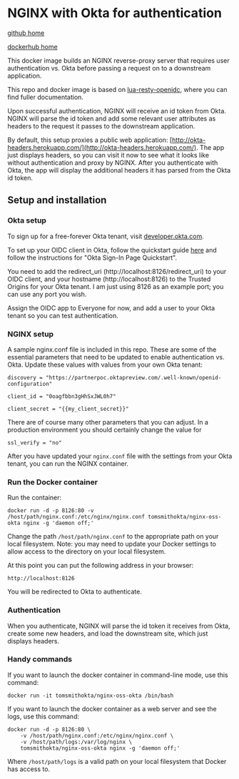 # NGINX with Okta for authentication

[github home](https://github.com/tom-smith-okta/nginx-oss-okta)

[dockerhub home](https://hub.docker.com/r/tomsmithokta/nginx-oss-okta)

This docker image builds an NGINX reverse-proxy server that requires user authentication vs. Okta before passing a request on to a downstream application.

This repo and docker image is based on [lua-resty-openidc](https://github.com/zmartzone/lua-resty-openidc), where you can find fuller documentation.

Upon successful authentication, NGINX will receive an id token from Okta. NGINX will parse the id token and add some relevant user attributes as headers to the request it passes to the downstream application.

By default, this setup proxies a public web application: [http://okta-headers.herokuapp.com/](http://okta-headers.herokuapp.com/). The app just displays headers, so you can visit it now to see what it looks like without authentication and proxy by NGINX. After you authenticate with Okta, the app will display the additional headers it has parsed from the Okta id token.

## Setup and installation

### Okta setup
To sign up for a free-forever Okta tenant, visit [developer.okta.com](https://developer.okta.com/).

To set up your OIDC client in Okta, follow the quickstart guide [here](https://developer.okta.com/quickstart/#/okta-sign-in-page/nodejs/express) and follow the instructions for "Okta Sign-In Page Quickstart".

You need to add the redirect_uri (http://localhost:8126/redirect_uri) to your OIDC client, and your hostname (http://localhost:8126) to the Trusted Origins for your Okta tenant. I am just using 8126 as an example port; you can use any port you wish.

Assign the OIDC app to Everyone for now, and add a user to your Okta tenant so you can test authentication.

### NGINX setup

A sample nginx.conf file is included in this repo. These are some of the essential parameters that need to be updated to enable authentication vs. Okta. Update these values with values from your own Okta tenant:

```
discovery = "https://partnerpoc.oktapreview.com/.well-known/openid-configuration"

client_id = "0oagfbbn3gHhSxJWL0h7"

client_secret = "{{my_client_secret}}"
```

There are of course many other parameters that you can adjust. In a production environment you should certainly change the value for 

```
ssl_verify = "no"
```

After you have updated your `nginx.conf` file with the settings from your Okta tenant, you can run the NGINX container.

### Run the Docker container
Run the container:

```
docker run -d -p 8126:80 -v /host/path/nginx.conf:/etc/nginx/nginx.conf tomsmithokta/nginx-oss-okta nginx -g 'daemon off;'
```

Change the path `/host/path/nginx.conf` to the appropriate path on your local filesystem. Note: you may need to update your Docker settings to allow access to the directory on your local filesystem.

At this point you can put the following address in your browser:

```
http://localhost:8126
```

You will be redirected to Okta to authenticate.

### Authentication
When you authenticate, NGINX will parse the id token it receives from Okta, create some new headers, and load the downstream site, which just displays headers.

### Handy commands
If you want to launch the docker container in command-line mode, use this command:

```
docker run -it tomsmithokta/nginx-oss-okta /bin/bash
```

If you want to launch the docker container as a web server and see the logs, use this command:

```
docker run -d -p 8126:80 \
	-v /host/path/nginx.conf:/etc/nginx/nginx.conf \
	-v /host/path/logs:/var/log/nginx \
	tomsmithokta/nginx-oss-okta nginx -g 'daemon off;'
```

Where `/host/path/logs` is a valid path on your local filesystem that Docker has access to.
